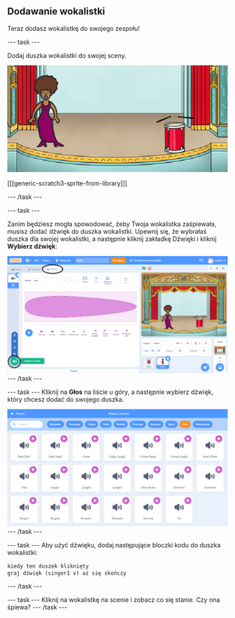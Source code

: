 ## Dodawanie wokalistki

Teraz dodasz wokalistkę do swojego zespołu!

--- task ---

Dodaj duszka wokalistki do swojej sceny.

![zrzut ekranu](images/band-singer-mic.png)

[[[generic-scratch3-sprite-from-library]]]

--- /task ---

--- task ---

Zanim będziesz mogła spowodować, żeby Twoja wokalistka zaśpiewała, musisz dodać dźwięk do duszka wokalistki. Upewnij się, że wybrałaś duszka dla swojej wokalistki, a następnie kliknij zakładkę Dźwięki i kliknij **Wybierz dźwięk**:

![zrzut ekranu](images/band-import-sound-annotated.png) --- /task ---

--- task --- Kliknij na **Głos** na liście u góry, a następnie wybierz dźwięk, który chcesz dodać do swojego duszka.

![zrzut ekranu](images/band-choose-sound.png) --- /task ---

--- task --- Aby użyć dźwięku, dodaj następujące bloczki kodu do duszka wokalistki:

```blocks3
kiedy ten duszek kliknięty
graj dźwięk (singer1 v) aż się skończy
```

--- /task ---

--- task --- Kliknij na wokalistkę na scenie i zobacz co się stanie. Czy ona śpiewa? --- /task ---
